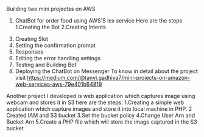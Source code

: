 Building two mini projectss on AWS
1) ChatBot for order food using AWS'S lex service
Here are the steps
1.Creating the Bot
2.Creating Intents
3. Creating Slot
4. Setting the confirmation prompt
5. Responses
6. Editing the error handling settings
7. Testing and Building Bot
8. Deploying the ChatBot on Messenger
To know in detail about the project visit https://medium.com/@tanvi.gadhiya7/mini-projects-on-amazon-web-services-aws-79e401b64819

Another project I developed is web application which captures image using webcam and stores it in S3
here are the steps:
1.Creating a simple web application which capture images and store it into local machine in PHP.
2 Created IAM and S3 bucket
3.Set the bucket policy
4.Change User Arn and Bucket Arn
5.Create a PHP file which will store the image captured in the S3 bucket
